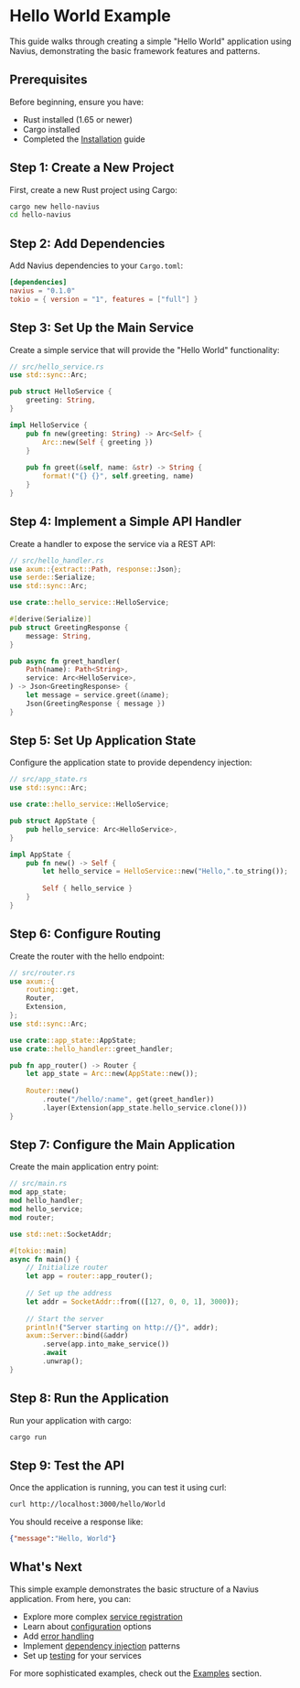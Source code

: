 # Hello World Example

This guide walks through creating a simple "Hello World" application using Navius, demonstrating the basic framework features and patterns.

## Prerequisites

Before beginning, ensure you have:
- Rust installed (1.65 or newer)
- Cargo installed
- Completed the [Installation](installation.md) guide

## Step 1: Create a New Project

First, create a new Rust project using Cargo:

```bash
cargo new hello-navius
cd hello-navius
```

## Step 2: Add Dependencies

Add Navius dependencies to your `Cargo.toml`:

```toml
[dependencies]
navius = "0.1.0"
tokio = { version = "1", features = ["full"] }
```

## Step 3: Set Up the Main Service

Create a simple service that will provide the "Hello World" functionality:

```rust
// src/hello_service.rs
use std::sync::Arc;

pub struct HelloService {
    greeting: String,
}

impl HelloService {
    pub fn new(greeting: String) -> Arc<Self> {
        Arc::new(Self { greeting })
    }
    
    pub fn greet(&self, name: &str) -> String {
        format!("{} {}", self.greeting, name)
    }
}
```

## Step 4: Implement a Simple API Handler

Create a handler to expose the service via a REST API:

```rust
// src/hello_handler.rs
use axum::{extract::Path, response::Json};
use serde::Serialize;
use std::sync::Arc;

use crate::hello_service::HelloService;

#[derive(Serialize)]
pub struct GreetingResponse {
    message: String,
}

pub async fn greet_handler(
    Path(name): Path<String>,
    service: Arc<HelloService>,
) -> Json<GreetingResponse> {
    let message = service.greet(&name);
    Json(GreetingResponse { message })
}
```

## Step 5: Set Up Application State

Configure the application state to provide dependency injection:

```rust
// src/app_state.rs
use std::sync::Arc;

use crate::hello_service::HelloService;

pub struct AppState {
    pub hello_service: Arc<HelloService>,
}

impl AppState {
    pub fn new() -> Self {
        let hello_service = HelloService::new("Hello,".to_string());
        
        Self { hello_service }
    }
}
```

## Step 6: Configure Routing

Create the router with the hello endpoint:

```rust
// src/router.rs
use axum::{
    routing::get,
    Router,
    Extension,
};
use std::sync::Arc;

use crate::app_state::AppState;
use crate::hello_handler::greet_handler;

pub fn app_router() -> Router {
    let app_state = Arc::new(AppState::new());
    
    Router::new()
        .route("/hello/:name", get(greet_handler))
        .layer(Extension(app_state.hello_service.clone()))
}
```

## Step 7: Configure the Main Application

Create the main application entry point:

```rust
// src/main.rs
mod app_state;
mod hello_handler;
mod hello_service;
mod router;

use std::net::SocketAddr;

#[tokio::main]
async fn main() {
    // Initialize router
    let app = router::app_router();
    
    // Set up the address
    let addr = SocketAddr::from(([127, 0, 0, 1], 3000));
    
    // Start the server
    println!("Server starting on http://{}", addr);
    axum::Server::bind(&addr)
        .serve(app.into_make_service())
        .await
        .unwrap();
}
```

## Step 8: Run the Application

Run your application with cargo:

```bash
cargo run
```

## Step 9: Test the API

Once the application is running, you can test it using curl:

```bash
curl http://localhost:3000/hello/World
```

You should receive a response like:

```json
{"message":"Hello, World"}
```

## What's Next

This simple example demonstrates the basic structure of a Navius application. From here, you can:

- Explore more complex [service registration](../guides/service-registration.md)
- Learn about [configuration](../guides/configuration.md) options
- Add [error handling](../guides/error-handling.md)
- Implement [dependency injection](../guides/dependency-injection.md) patterns
- Set up [testing](../guides/testing.md) for your services

For more sophisticated examples, check out the [Examples](../examples/README.md) section. 